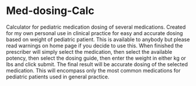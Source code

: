 # Med-dosing-Calc
Calculator for pediatric medication dosing of several medications.
Created for my own personal use in clinical practice for easy and accurate dosing based on weight of pediatric patient.  This is available to anybody but please read warnings on home page if you decide to use this.
When finished the prescriber will simply select the medication, then select the available potency, then select the dosing guide, then enter the weight in either kg or lbs and click submit.
The final result will be accurate dosing of the selected medication.
This will encompass only the most common medications for pediatric patients used in general practice.

